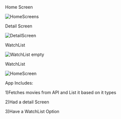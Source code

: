 Home Screen

![HomeScreens](https://github.com/RisSonthalia/CineApp/assets/154369178/12cdfddf-e5ee-445a-a937-b5ea3aeda2db)

Detail Screen

![DetailScreen](https://github.com/RisSonthalia/CineApp/assets/154369178/c963f714-7a93-4599-8587-d23bdb8b0e73)

WatchList

![WatchList empty](https://github.com/RisSonthalia/CineApp/assets/154369178/48f377e3-2164-4e4c-96da-058afee0f81c)

WatchList

![HomeScreen](https://github.com/RisSonthalia/CineApp/assets/154369178/5064ff94-d246-4d6c-9476-b1444f90e00c)

App Includes:

1)Fetches movies from API and List it based on it types

2)Had a detail Screen

3)Have a WatchList Option
